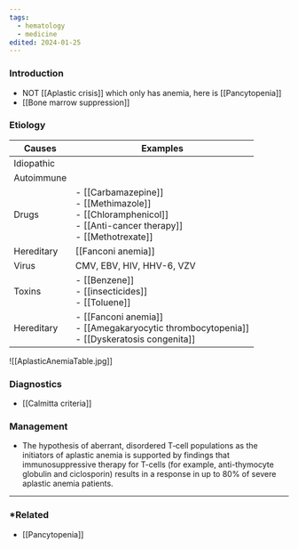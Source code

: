 ```yaml
---
tags:
  - hematology
  - medicine
edited: 2024-01-25
---
```

### Introduction
- NOT [[Aplastic crisis]] which only has anemia, here is [[Pancytopenia]] 
- [[Bone marrow suppression]] 

### Etiology

| Causes     | Examples                                                                                                              |
| ---------- | --------------------------------------------------------------------------------------------------------------------- |
| Idiopathic |                                                                                                                       |
| Autoimmune |                                                                                                                       |
| Drugs      | - [[Carbamazepine]]<br>- [[Methimazole]]<br>- [[Chloramphenicol]]<br>- [[Anti-cancer therapy]] <br>- [[Methotrexate]] |
| Hereditary | [[Fanconi anemia]]                                                                                                    |
| Virus      | CMV, EBV, HIV, HHV-6, VZV                                                                                             |
| Toxins     | - [[Benzene]]<br>- [[insecticides]]<br>- [[Toluene]]                                                                  |
| Hereditary | - [[Fanconi anemia]]<br>- [[Amegakaryocytic thrombocytopenia]]<br>- [[Dyskeratosis congenita]]                        |



![[AplasticAnemiaTable.jpg]]


### Diagnostics
- [[Calmitta criteria]]  

### Management
- The hypothesis of aberrant, disordered T‐cell populations as the initiators of aplastic anemia is supported by findings that immunosuppressive therapy for T-cells (for example, anti-thymocyte globulin and ciclosporin) results in a response in up to 80% of severe aplastic anemia patients.

---
### *Related
- [[Pancytopenia]] 